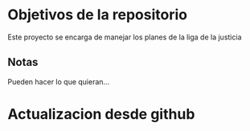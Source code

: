 # Objetivos de la repositorio

Este proyecto se encarga de manejar los planes de la liga de la justicia


## Notas
Pueden hacer lo que quieran...

# Actualizacion desde github
